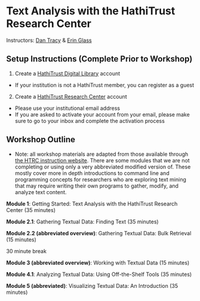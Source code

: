 # Text Analysis with the HathiTrust Research Center 

Instructors: [Dan Tracy](mailto:dtracy@illinois.edu) & [Erin Glass](mailto:erglass@ucsd.edu)

## Setup Instructions (Complete Prior to Workshop)
  1. Create a [HathiTrust Digital Library](https://www.hathitrust.org/) account
  - If your institution is not a HathiTrust member, you can register as a guest
  2. Create a [HathiTrust Research Center](https://analytics.hathitrust.org/) account
  - Please use your institutional email address
  - If you are asked to activate your account from your email, please make sure to go to your inbox and complete the activation process

## Workshop Outline
* Note: all workshop materials are adapted from those available through [the HTRC instruction website](https://teach.htrc.illinois.edu/modules/). There are some modules that we are not completing or using only a very abbreviated modified version of. These mostly cover more in depth introductions to command line and programming concepts for researchers who are exploring text mining that may require writing their own programs to gather, modify, and analyze text content.

**Module 1**: Getting Started: Text Analysis with the HathiTrust Research Center (35 minutes)

**Module 2.1**: Gathering Textual Data: Finding Text (35 minutes)

**Module 2.2 (abbreviated overview)**: Gathering Textual Data: Bulk Retrieval (15 minutes)

30 minute break

**Module 3 (abbreviated overview)**: Working with Textual Data (15 minutes)

**Module 4.1**: Analyzing Textual Data: Using Off-the-Shelf Tools (35 minutes)

**Module 5 (abbreviated)**: Visualizing Textual Data: An Introduction (35 minutes)

